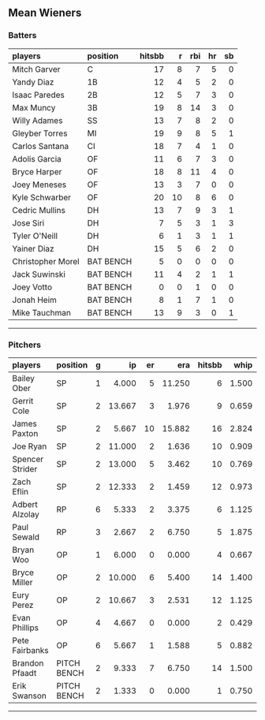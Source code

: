 ## Mean Wieners

### Batters

 
|players           |position  | hitsbb|  r| rbi| hr| sb| 
|:-----------------|:---------|------:|--:|---:|--:|--:| 
|Mitch Garver      |C         |     17|  8|   7|  5|  0| 
|Yandy Diaz        |1B        |     12|  4|   5|  2|  0| 
|Isaac Paredes     |2B        |     12|  5|   7|  3|  0| 
|Max Muncy         |3B        |     19|  8|  14|  3|  0| 
|Willy Adames      |SS        |     13|  7|   8|  2|  0| 
|Gleyber Torres    |MI        |     19|  9|   8|  5|  1| 
|Carlos Santana    |CI        |     18|  7|   4|  1|  0| 
|Adolis Garcia     |OF        |     11|  6|   7|  3|  0| 
|Bryce Harper      |OF        |     18|  8|  11|  4|  0| 
|Joey Meneses      |OF        |     13|  3|   7|  0|  0| 
|Kyle Schwarber    |OF        |     20| 10|   8|  6|  0| 
|Cedric Mullins    |DH        |     13|  7|   9|  3|  1| 
|Jose Siri         |DH        |      7|  5|   3|  1|  3| 
|Tyler O'Neill     |DH        |      6|  1|   3|  1|  1| 
|Yainer Diaz       |DH        |     15|  5|   6|  2|  0| 
|Christopher Morel |BAT BENCH |      5|  0|   0|  0|  0| 
|Jack Suwinski     |BAT BENCH |     11|  4|   2|  1|  1| 
|Joey Votto        |BAT BENCH |      0|  0|   1|  0|  0| 
|Jonah Heim        |BAT BENCH |      8|  1|   7|  1|  0| 
|Mike Tauchman     |BAT BENCH |     13|  9|   3|  0|  1| 


* * *

### Pitchers

 
|players         |position    |  g|     ip| er|    era| hitsbb|  whip| so|  w| sv| 
|:---------------|:-----------|--:|------:|--:|------:|------:|-----:|--:|--:|--:| 
|Bailey Ober     |SP          |  1|  4.000|  5| 11.250|      6| 1.500|  4|  0|  0| 
|Gerrit Cole     |SP          |  2| 13.667|  3|  1.976|      9| 0.659| 18|  2|  0| 
|James Paxton    |SP          |  2|  5.667| 10| 15.882|     16| 2.824|  4|  0|  0| 
|Joe Ryan        |SP          |  2| 11.000|  2|  1.636|     10| 0.909| 14|  1|  0| 
|Spencer Strider |SP          |  2| 13.000|  5|  3.462|     10| 0.769| 18|  2|  0| 
|Zach Eflin      |SP          |  2| 12.333|  2|  1.459|     12| 0.973| 15|  0|  0| 
|Adbert Alzolay  |RP          |  6|  5.333|  2|  3.375|      6| 1.125|  6|  1|  4| 
|Paul Sewald     |RP          |  3|  2.667|  2|  6.750|      5| 1.875|  4|  0|  2| 
|Bryan Woo       |OP          |  1|  6.000|  0|  0.000|      4| 0.667|  5|  1|  0| 
|Bryce Miller    |OP          |  2| 10.000|  6|  5.400|     14| 1.400| 11|  0|  0| 
|Eury Perez      |OP          |  2| 10.667|  3|  2.531|     12| 1.125| 12|  0|  0| 
|Evan Phillips   |OP          |  4|  4.667|  0|  0.000|      2| 0.429|  4|  0|  2| 
|Pete Fairbanks  |OP          |  6|  5.667|  1|  1.588|      5| 0.882| 10|  1|  4| 
|Brandon Pfaadt  |PITCH BENCH |  2|  9.333|  7|  6.750|     14| 1.500|  9|  1|  0| 
|Erik Swanson    |PITCH BENCH |  2|  1.333|  0|  0.000|      1| 0.750|  0|  0|  0| 


* * *


